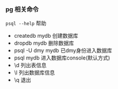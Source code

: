 ### pg 相关命令
`psql --help` 帮助

* createdb mydb 创建数据库
* dropdb mydb 删除数据库
* psql -U dmy mydb 已dmy身份进入数据库
* psql mydb 进入数据库console(默认方式)
* \d 列出表信息
* \l 列出数据库信息
* \q 退出